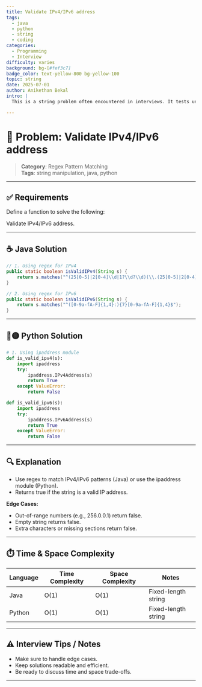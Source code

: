 ```yaml
---
title: Validate IPv4/IPv6 address
tags:
  - java
  - python
  - string
  - coding
categories:
  - Programming
  - Interview
difficulty: varies
background: bg-[#fef3c7]
badge_color: text-yellow-800 bg-yellow-100
topic: string
date: 2025-07-01
author: Anikethan Bekal
intro: |
  This is a string problem often encountered in interviews. It tests understanding of fundamental concepts such as iteration, pattern matching, or algorithmic design depending on the problem.

---
```


# 🧠 Problem: Validate IPv4/IPv6 address

> **Category**: Regex Pattern Matching  
> **Tags**: string manipulation, java, python

---

## ✅ Requirements

Define a function to solve the following:

Validate IPv4/IPv6 address.

---

## ☕ Java Solution

```java
// 1. Using regex for IPv4
public static boolean isValidIPv4(String s) {
    return s.matches("^(25[0-5]|2[0-4]\\d|1?\\d?\\d)(\\.(25[0-5]|2[0-4]\\d|1?\\d?\\d)){3}$");
}

// 2. Using regex for IPv6
public static boolean isValidIPv6(String s) {
    return s.matches("^([0-9a-fA-F]{1,4}:){7}[0-9a-fA-F]{1,4}$");
}
```

---

## 🔵🟡 Python Solution

```python
# 1. Using ipaddress module
def is_valid_ipv4(s):
    import ipaddress
    try:
        ipaddress.IPv4Address(s)
        return True
    except ValueError:
        return False

def is_valid_ipv6(s):
    import ipaddress
    try:
        ipaddress.IPv6Address(s)
        return True
    except ValueError:
        return False
```

---

## 🔍 Explanation

- Use regex to match IPv4/IPv6 patterns (Java) or use the ipaddress module (Python).
- Returns true if the string is a valid IP address.

**Edge Cases:**
- Out-of-range numbers (e.g., 256.0.0.1) return false.
- Empty string returns false.
- Extra characters or missing sections return false.

---

## ⏱️ Time & Space Complexity

| Language | Time Complexity | Space Complexity | Notes |
|----------|-----------------|------------------|-------|
| Java     | O(1)            | O(1)             | Fixed-length string |
| Python   | O(1)            | O(1)             | Fixed-length string |

---

## ⚠️ Interview Tips / Notes

- Make sure to handle edge cases.
- Keep solutions readable and efficient.
- Be ready to discuss time and space trade-offs.

---
